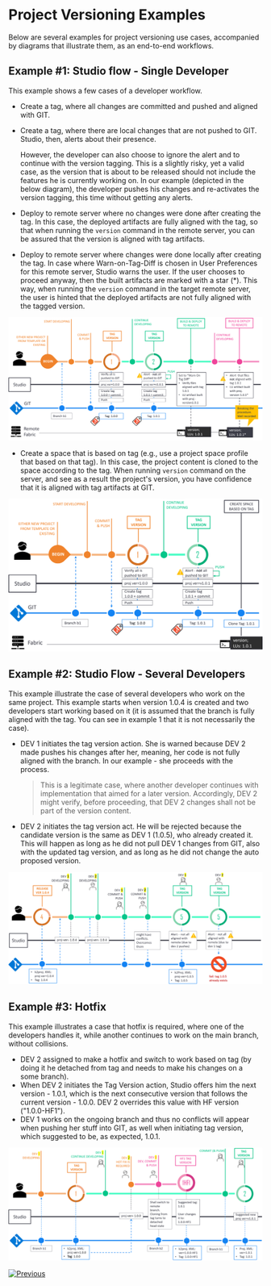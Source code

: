 # Project Versioning Examples

Below are several examples for project versioning use cases, accompanied by diagrams that illustrate them, as an end-to-end workflows.



## Example #1: Studio flow - Single Developer 

This example shows a few cases of a developer workflow.

* Create a tag, where all changes are committed and pushed and aligned with GIT.

* Create a tag, where there are local changes that are not pushed to GIT. Studio, then, alerts about their presence.

  However, the developer can also choose to ignore the alert and to continue with the version tagging. This is a slightly risky, yet a valid case, as the version that is about to be released should not include the features he is currently working on. In our example (depicted in the below diagram), the developer pushes his changes and re-activates the version tagging, this time without getting any alerts.

<studio> 

* Deploy to remote server where no changes were done after creating the tag. In this case, the deployed artifacts are fully aligned with the tag, so that when running the `version` command in the remote server, you can be assured that the version is aligned with tag artifacts.

* Deploy to remote server where changes were done locally after creating the tag. In case where Warn-on-Tag-Diff is chosen in User Preferences for this remote server, Studio warns the user. If the user chooses to proceed anyway, then the built artifacts are marked with a star (*). This way, when running the `version` command in the target remote server, the user is hinted that the deployed artifacts are not fully aligned with the tagged version.



![diagram](images/04_single_dev_diagram.png)

</studio> 



<web>

* Create a space that is based on tag (e.g., use a project space profile that based on that tag). In this case, the project content is cloned to the space according to the tag. When running `version` command on the server, and see as a result the project's version, you have confidence that it is aligned with tag artifacts at GIT.

  

![diagram](images/04_web_single_dev_diagram.png)

</web>



## Example #2: Studio Flow - Several Developers

This example illustrate the case of several developers who work on the same project. This example starts when version 1.0.4 is created and two developers start working based on it (it is assumed that the branch is fully aligned with the tag. You can see in example 1 that it is not necessarily the case).

* DEV 1 initiates the tag version action. She is warned because DEV 2 made pushes his changes after her, meaning, her code is not fully aligned with the branch. In our example - she proceeds with the process.

  >  This is a legitimate case, where another developer continues with implementation that aimed for a later version. Accordingly, DEV 2 might verify, before proceeding, that DEV 2 changes shall not be part of the version content.

* DEV 2 initiates the tag version act. He will be rejected because the candidate version is the same as DEV 1 (1.0.5), who already created it. This will happen as long as he did not pull DEV 1 changes from GIT, also with the updated tag version, and as long as he did not change the auto proposed version.



![diagram](images/04_few_dev_diagram.png)



## Example #3: Hotfix

This example illustrates a case that hotfix is required, where one of the developers handles it, while another continues to work on the main branch, without collisions.

* DEV 2 assigned to make a hotfix and switch to work based on tag (by doing it he detached from tag and needs to make his changes on a some branch).
* When DEV 2 initiates the Tag Version action, Studio offers him the next version - 1.0.1, which is the next consecutive version that follows the current version - 1.0.0. DEV 2 overrides this value with HF version ("1.0.0-HF1").
* DEV 1 works on the ongoing branch and thus no conflicts will appear when pushing her stuff into GIT, as well when initiating tag version, which suggested to be, as expected, 1.0.1.



![diagram](images/04_hotfix_diagram.png)





[![Previous](/articles/images/Previous.png)](/articles/16_deploy_fabric/04_project_versioning.md)



